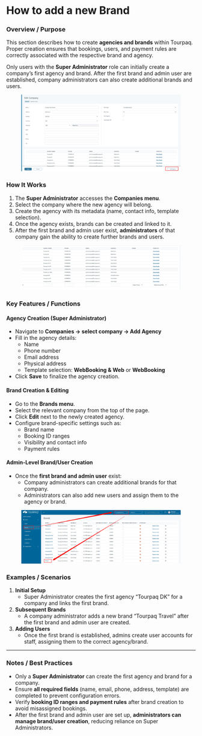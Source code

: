 # How to add a new Brand

### **Overview / Purpose**

This section describes how to create **agencies and brands** within Tourpaq. Proper creation ensures that bookings, users, and payment rules are correctly associated with the respective brand and agency.

Only users with the **Super Administrator** role can initially create a company’s first agency and brand. After the first brand and admin user are established, company administrators can also create additional brands and users.

<figure><img src="../.gitbook/assets/image (1) (1) (1) (1) (1) (1) (1) (1) (1) (1) (1) (1) (1) (1) (1) (1) (1) (1) (1) (1) (1) (1) (1) (1) (1) (1) (1) (1) (1) (1) (1) (1) (1) (1) (1).png" alt=""><figcaption></figcaption></figure>

### **How It Works**

1. The **Super Administrator** accesses the **Companies menu**.
2. Select the company where the new agency will belong.
3. Create the agency with its metadata (name, contact info, template selection).
4. Once the agency exists, brands can be created and linked to it.
5. After the first brand and admin user exist, **administrators** of that company gain the ability to create further brands and users.

<figure><img src="../.gitbook/assets/image (2) (1) (1) (1) (1) (1) (1) (1) (1) (1) (1) (1) (1) (1) (1) (1) (1) (1) (1) (1) (1) (1) (1) (1) (1) (1) (1).png" alt=""><figcaption></figcaption></figure>

### **Key Features / Functions**

#### **Agency Creation (Super Administrator)**

* Navigate to **Companies → select company → Add Agency**
* Fill in the agency details:
  * Name
  * Phone number
  * Email address
  * Physical address
  * Template selection: **WebBooking & Web** or **WebBooking**
* Click **Save** to finalize the agency creation.

#### **Brand Creation & Editing**

* Go to the **Brands menu**.
* Select the relevant company from the top of the page.
* Click **Edit** next to the newly created agency.
* Configure brand-specific settings such as:
  * Brand name
  * Booking ID ranges
  * Visibility and contact info
  * Payment rules

#### **Admin-Level Brand/User Creation**

* Once the **first brand and admin user** exist:
  * Company administrators can create additional brands for that company.
  * Administrators can also add new users and assign them to the agency or brand.

<figure><img src="../.gitbook/assets/image (3) (1) (1) (1) (1) (1) (1) (1) (1) (1) (1) (1) (1) (1) (1) (1) (1) (1) (1) (1) (1) (1).png" alt=""><figcaption></figcaption></figure>

### **Examples / Scenarios**

1. **Initial Setup**
   * Super Administrator creates the first agency “Tourpaq DK” for a company and links the first brand.
2. **Subsequent Brands**
   * A company administrator adds a new brand “Tourpaq Travel” after the first brand and admin user are created.
3. **Adding Users**
   * Once the first brand is established, admins create user accounts for staff, assigning them to the correct agency/brand.

***

### **Notes / Best Practices**

* Only a **Super Administrator** can create the first agency and brand for a company.
* Ensure **all required fields** (name, email, phone, address, template) are completed to prevent configuration errors.
* Verify **booking ID ranges and payment rules** after brand creation to avoid misassigned bookings.
* After the first brand and admin user are set up, **administrators can manage brand/user creation**, reducing reliance on Super Administrators.

